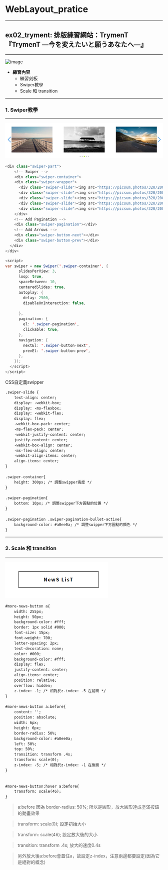 # WebLayout_pratice

***
## ex02_tryment: 排版練習網站：TrymenT『TrymenT ―今を変えたいと願うあなたへ―』
***

![image](https://github.com/JohnnyOfSnow/WebLayout_pratice/blob/master/layout_pratice/ex02_tryment/demo.gif)

* **練習內容**
  * 練習刻板
  * Swiper教學
  * Scale 和 transition

***
### 1. Swiper教學
***

![image](https://github.com/JohnnyOfSnow/WebLayout_pratice/blob/master/layout_pratice/ex02_tryment/swipper.jpg)


```java
<div class="swiper-part">
	<!-- Swiper -->
    <div class="swiper-container">
    <div class="swiper-wrapper">
      <div class="swiper-slide"><img src="https://picsum.photos/320/200?random=10" alt=""></div>
      <div class="swiper-slide"><img src="https://picsum.photos/320/200?random=11" alt=""></div>
      <div class="swiper-slide"><img src="https://picsum.photos/320/200?random=12" alt=""></div>
      <div class="swiper-slide"><img src="https://picsum.photos/320/200?random=13" alt=""></div>
      <div class="swiper-slide"><img src="https://picsum.photos/320/200?random=14" alt=""></div>
    </div>
    <!-- Add Pagination -->
    <div class="swiper-pagination"></div>
    <!-- Add Arrows -->
    <div class="swiper-button-next"></div>
    <div class="swiper-button-prev"></div>
  </div>
</div>

```

```java
<script>
var swiper = new Swiper('.swiper-container', {
 	  slidesPerView: 3,
      loop: true,
      spaceBetween: 10,
      centeredSlides: true,
      autoplay: {
        delay: 2500,
        disableOnInteraction: false,

      },
      pagination: {
        el: '.swiper-pagination',
        clickable: true,
      },
      navigation: {
        nextEl: '.swiper-button-next',
        prevEl: '.swiper-button-prev',
      },
    });
  </script>
</script>
```

CSS自定義swipper

```html
.swiper-slide {
    text-align: center;
    display: -webkit-box;
    display: -ms-flexbox;
    display: -webkit-flex;
    display: flex;
    -webkit-box-pack: center;
    -ms-flex-pack: center;
    -webkit-justify-content: center;
    justify-content: center;
    -webkit-box-align: center;
    -ms-flex-align: center;
    -webkit-align-items: center;
    align-items: center;
}

.swiper-container{
	height: 300px; /* 調整swipper高度 */
}

.swiper-pagination{
    bottom: 10px; /* 調整swipper下方圓點的位置 */
}

.swiper-pagination .swiper-pagination-bullet-active{
    background-color: #a0ee0a; /* 調整swipper下方圓點的顏色 */
}
```

***
### 2. Scale 和 transition
***

![image](https://github.com/JohnnyOfSnow/WebLayout_pratice/blob/master/layout_pratice/ex02_tryment/button.gif)

```html
#more-news-button a{
	width: 255px;
	height: 50px;
	background-color: #fff;
	border: 1px solid #000;
	font-size: 15px;
	font-weight: 700;
	letter-spacing: 2px;
	text-decoration: none;
	color: #000;
	background-color: #fff;
	display: flex;
	justify-content: center;
	align-items: center;
	position: relative;
	overflow: hidden;
	z-index: -1; /* 相對於z-index: -5 在前面 */
}

#more-news-button a:before{
	content: '';
	position: absolute;
	width: 6px;
	height: 6px;
	border-radius: 50%;
	background-color: #a0ee0a;
	left: 50%;
	top: 50%;
	transition: transform .4s;
	transform: scale(0);
	z-index: -5; /* 相對於z-index: -1 在後面 */
}


#more-news-button:hover a:before{
	transform: scale(46);
}
```

> a:before 因為 border-radius: 50%; 所以是圓形，放大圓形達成塗滿按鈕的動畫效果

> transform: scale(0); 設定初始大小

> transform: scale(46); 設定放大後的大小

> transition: transform .4s;  放大的速度0.4s

> 另外放大後a:before會蓋住a，故設定z-index，注意兩邊都要設定(因為它是絕對的概念)



